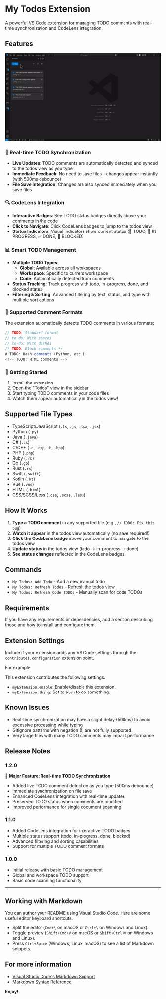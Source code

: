 # My Todos Extension

A powerful VS Code extension for managing TODO comments with real-time synchronization and CodeLens integration.

## Features

![My Todos demo](https://raw.githubusercontent.com/jakubkozera/vsc-my-todos/master/demo.gif)

### 📝 Real-time TODO Synchronization

- **Live Updates**: TODO comments are automatically detected and synced to the todos view as you type
- **Immediate Feedback**: No need to save files - changes appear instantly (with 500ms debounce)
- **File Save Integration**: Changes are also synced immediately when you save files

### 🔍 CodeLens Integration

- **Interactive Badges**: See TODO status badges directly above your comments in the code
- **Click to Navigate**: Click CodeLens badges to jump to the todos view
- **Status Indicators**: Visual indicators show current status (📝 TODO, 🔄 IN PROGRESS, ✅ DONE, 🚫 BLOCKED)

### 📊 Smart TODO Management

- **Multiple TODO Types**:
  - **Global**: Available across all workspaces
  - **Workspace**: Specific to current workspace
  - **Code**: Automatically detected from comments
- **Status Tracking**: Track progress with todo, in-progress, done, and blocked states
- **Filtering & Sorting**: Advanced filtering by text, status, and type with multiple sort options

### 🎯 Supported Comment Formats

The extension automatically detects TODO comments in various formats:

```typescript
// TODO: Standard format
// to do: With spaces
// to-do: With dashes
/* TODO: Block comments */
# TODO: Hash comments (Python, etc.)
<!-- TODO: HTML comments -->
```

### 🚀 Getting Started

1. Install the extension
2. Open the "Todos" view in the sidebar
3. Start typing TODO comments in your code files
4. Watch them appear automatically in the todos view!

## Supported File Types

- TypeScript/JavaScript (`.ts`, `.js`, `.tsx`, `.jsx`)
- Python (`.py`)
- Java (`.java`)
- C# (`.cs`)
- C/C++ (`.c`, `.cpp`, `.h`, `.hpp`)
- PHP (`.php`)
- Ruby (`.rb`)
- Go (`.go`)
- Rust (`.rs`)
- Swift (`.swift`)
- Kotlin (`.kt`)
- Vue (`.vue`)
- HTML (`.html`)
- CSS/SCSS/Less (`.css`, `.scss`, `.less`)

## How It Works

1. **Type a TODO comment** in any supported file (e.g., `// TODO: Fix this bug`)
2. **Watch it appear** in the todos view automatically (no save required!)
3. **Click the CodeLens badge** above your comment to navigate to the todos view
4. **Update status** in the todos view (todo → in-progress → done)
5. **See status changes** reflected in the CodeLens badges

## Commands

- `My Todos: Add Todo` - Add a new manual todo
- `My Todos: Refresh Todos` - Refresh the todos view
- `My Todos: Refresh Code TODOs` - Manually scan for code TODOs

## Requirements

If you have any requirements or dependencies, add a section describing those and how to install and configure them.

## Extension Settings

Include if your extension adds any VS Code settings through the `contributes.configuration` extension point.

For example:

This extension contributes the following settings:

- `myExtension.enable`: Enable/disable this extension.
- `myExtension.thing`: Set to `blah` to do something.

## Known Issues

- Real-time synchronization may have a slight delay (500ms) to avoid excessive processing while typing
- Gitignore patterns with negation (!) are not fully supported
- Very large files with many TODO comments may impact performance

## Release Notes

### 1.2.0

**🎉 Major Feature: Real-time TODO Synchronization**

- Added live TODO comment detection as you type (500ms debounce)
- Immediate synchronization on file save
- Enhanced CodeLens integration with real-time updates
- Preserved TODO status when comments are modified
- Improved performance for single document scanning

### 1.1.0

- Added CodeLens integration for interactive TODO badges
- Multiple status support (todo, in-progress, done, blocked)
- Advanced filtering and sorting capabilities
- Support for multiple TODO comment formats

### 1.0.0

- Initial release with basic TODO management
- Global and workspace TODO support
- Basic code scanning functionality

---

## Working with Markdown

You can author your README using Visual Studio Code. Here are some useful editor keyboard shortcuts:

- Split the editor (`Cmd+\` on macOS or `Ctrl+\` on Windows and Linux).
- Toggle preview (`Shift+Cmd+V` on macOS or `Shift+Ctrl+V` on Windows and Linux).
- Press `Ctrl+Space` (Windows, Linux, macOS) to see a list of Markdown snippets.

## For more information

- [Visual Studio Code's Markdown Support](http://code.visualstudio.com/docs/languages/markdown)
- [Markdown Syntax Reference](https://help.github.com/articles/markdown-basics/)

**Enjoy!**
